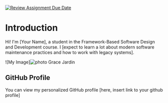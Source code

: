 [![Review Assignment Due Date](https://classroom.github.com/assets/deadline-readme-button-22041afd0340ce965d47ae6ef1cefeee28c7c493a6346c4f15d667ab976d596c.svg)](https://classroom.github.com/a/LQr4ft17)
# Introduction
Hi! I'm [Your Name], a student in the Framework-Based Software Design and Development course. 
I [expect to learn a lot about modern software maintenance practices and how to work with legacy systems].

![My Image]![photo Grace Jardin](https://github.com/user-attachments/assets/72e2525b-03e1-46bd-92f7-8412911d04fa)


## GitHub Profile

You can view my personalized GitHub profile [here, insert link to your github profile]

